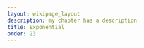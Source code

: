 ```yaml
---
layout: wikipage_layout
description: my chapter has a description
title: Exponential
order: 23
---
```


